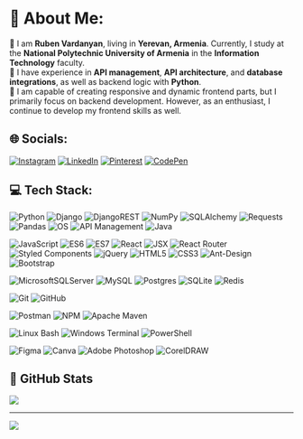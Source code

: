 # 💫 About Me:
🔹 I am **Ruben Vardanyan**, living in **Yerevan, Armenia**. Currently, I study at the **National Polytechnic University of Armenia** in the **Information Technology** faculty.  
🔹 I have experience in **API management**, **API architecture**, and **database integrations**, as well as backend logic with **Python**.  
🔹 I am capable of creating responsive and dynamic frontend parts, but I primarily focus on backend development. However, as an enthusiast, I continue to develop my frontend skills as well.



## 🌐 Socials:
[![Instagram](https://img.shields.io/badge/Instagram-%23E4405F.svg?logo=Instagram&logoColor=white)](https://instagram.com/https://www.instagram.com/_ruben__vardanyan_/) [![LinkedIn](https://img.shields.io/badge/LinkedIn-%230077B5.svg?logo=linkedin&logoColor=white)](https://linkedin.com/in/linkedin.com/in/ruben-vardanyan-programmer) [![Pinterest](https://img.shields.io/badge/Pinterest-%23E60023.svg?logo=Pinterest&logoColor=white)](https://pinterest.com/https://pin.it/2pg2zesYF) [![CodePen](https://img.shields.io/badge/CodePen-%231D1F21.svg?logo=CodePen&logoColor=white)](https://codepen.io/ruben-vardanyan/)


## 💻 Tech Stack:
![Python](https://img.shields.io/badge/python-3670A0?style=for-the-badge&logo=python&logoColor=ffdd54) ![Django](https://img.shields.io/badge/django-%23092E20.svg?style=for-the-badge&logo=django&logoColor=white) ![DjangoREST](https://img.shields.io/badge/DJANGO-REST-ff1709?style=for-the-badge&logo=django&logoColor=white&color=ff1709&labelColor=gray) ![NumPy](https://img.shields.io/badge/numpy-%23013243.svg?style=for-the-badge&logo=numpy&logoColor=white) ![SQLAlchemy](https://img.shields.io/badge/sqlalchemy-%23B02804.svg?style=for-the-badge&logo=python&logoColor=white) ![Requests](https://img.shields.io/badge/requests-%230072B5.svg?style=for-the-badge&logo=python&logoColor=white) ![Pandas](https://img.shields.io/badge/pandas-%23150458.svg?style=for-the-badge&logo=pandas&logoColor=white) ![OS](https://img.shields.io/badge/os-%234D4D4D.svg?style=for-the-badge&logo=python&logoColor=white) ![API Management](https://img.shields.io/badge/api_management-%230049E8.svg?style=for-the-badge&logo=api&logoColor=white) ![Java](https://img.shields.io/badge/Java-%23F89820.svg?style=for-the-badge&logo=openjdk&logoColor=white) 

![JavaScript](https://img.shields.io/badge/javascript-%23323330.svg?style=for-the-badge&logo=javascript&logoColor=%23F7DF1E) ![ES6](https://img.shields.io/badge/ES6-%2300BFFF.svg?style=for-the-badge&logo=javascript&logoColor=white) ![ES7](https://img.shields.io/badge/ES7-%23F6E02D.svg?style=for-the-badge&logo=javascript&logoColor=white) ![React](https://img.shields.io/badge/react-%2320232a.svg?style=for-the-badge&logo=react&logoColor=%2361DAFB) ![JSX](https://img.shields.io/badge/jsx-%23323330.svg?style=for-the-badge&logo=react&logoColor=%2361DAFB) ![React Router](https://img.shields.io/badge/React_Router-CA4245?style=for-the-badge&logo=react-router&logoColor=white) ![Styled Components](https://img.shields.io/badge/styled--components-%23DB7093.svg?style=for-the-badge&logo=styled-components&logoColor=white) ![jQuery](https://img.shields.io/badge/jquery-%230769AD.svg?style=for-the-badge&logo=jquery&logoColor=white) ![HTML5](https://img.shields.io/badge/html5-%23E34F26.svg?style=for-the-badge&logo=html5&logoColor=white) ![CSS3](https://img.shields.io/badge/css3-%231572B6.svg?style=for-the-badge&logo=css3&logoColor=white) ![Ant-Design](https://img.shields.io/badge/-AntDesign-%230170FE?style=for-the-badge&logo=ant-design&logoColor=white) ![Bootstrap](https://img.shields.io/badge/bootstrap-%238511FA.svg?style=for-the-badge&logo=bootstrap&logoColor=white) 


![MicrosoftSQLServer](https://img.shields.io/badge/Microsoft%20SQL%20Server-CC2927?style=for-the-badge&logo=microsoft%20sql%20server&logoColor=white) ![MySQL](https://img.shields.io/badge/mysql-4479A1.svg?style=for-the-badge&logo=mysql&logoColor=white) ![Postgres](https://img.shields.io/badge/postgres-%23316192.svg?style=for-the-badge&logo=postgresql&logoColor=white) ![SQLite](https://img.shields.io/badge/sqlite-%2307405e.svg?style=for-the-badge&logo=sqlite&logoColor=white) ![Redis](https://img.shields.io/badge/redis-%23DD0031.svg?style=for-the-badge&logo=redis&logoColor=white) 

![Git](https://img.shields.io/badge/git-%23F05033.svg?style=for-the-badge&logo=git&logoColor=white) ![GitHub](https://img.shields.io/badge/github-%23121011.svg?style=for-the-badge&logo=github&logoColor=white) 

![Postman](https://img.shields.io/badge/Postman-FF6C37?style=for-the-badge&logo=postman&logoColor=white) ![NPM](https://img.shields.io/badge/NPM-%23CB3837.svg?style=for-the-badge&logo=npm&logoColor=white) ![Apache Maven](https://img.shields.io/badge/Apache%20Maven-C71A36?style=for-the-badge&logo=Apache%20Maven&logoColor=white) 

![Linux Bash](https://img.shields.io/badge/Linux%20Bash-%23333333.svg?style=for-the-badge&logo=linux&logoColor=white) ![Windows Terminal](https://img.shields.io/badge/Windows%20Terminal-%234D4D4D.svg?style=for-the-badge&logo=windows-terminal&logoColor=white) ![PowerShell](https://img.shields.io/badge/PowerShell-%235391FE.svg?style=for-the-badge&logo=powershell&logoColor=white)

![Figma](https://img.shields.io/badge/figma-%23F24E1E.svg?style=for-the-badge&logo=figma&logoColor=white) ![Canva](https://img.shields.io/badge/Canva-%2300C4CC.svg?style=for-the-badge&logo=Canva&logoColor=white) ![Adobe Photoshop](https://img.shields.io/badge/adobe%20photoshop-%2331A8FF.svg?style=for-the-badge&logo=adobe%20photoshop&logoColor=white) ![CorelDRAW](https://img.shields.io/badge/CorelDRAW-%23009A9E.svg?style=for-the-badge&logo=coreldraw&logoColor=white)

## 🌟 GitHub Stats
![](https://github-readme-stats.vercel.app/api/top-langs/?username=Ruben-Vardanyan&theme=gotham&hide_border=false&include_all_commits=false&count_private=false&layout=compact)

---
[![](https://visitcount.itsvg.in/api?id=Ruben-Vardanyan&icon=0&color=0)](https://visitcount.itsvg.in)

<!-- Proudly created with GPRM ( https://gprm.itsvg.in ) -->
